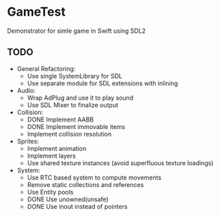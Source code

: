 # GameTest

Demonstrator for simle game in Swift using SDL2

## TODO
- General Refactoring:
  - Use single SystemLibrary for SDL
  - Use separate module for SDL extensions with inlining
- Audio:
  - Wrap AdPlug and use it to play sound
  - Use SDL Mixer to finalize output
- Collision:
  - DONE Implement AABB
  - DONE Implement immovable items
  - Implement collision resolution
- Sprites:
  - Implement animation
  - Implement layers
  - Use shared texture instances (avoid superfluous texture loadings)
- System:
  - Use RTC based system to compute movements
  - Remove static collections and references
  - Use Entity pools
  - DONE Use unowned(unsafe)
  - DONE Use inout instead of pointers